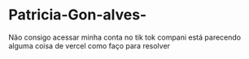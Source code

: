 # Patricia-Gon-alves-
Não consigo acessar minha conta no tik tok compani está parecendo alguma coisa de vercel como faço para resolver 
